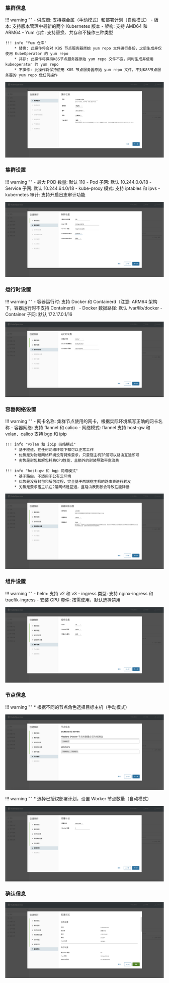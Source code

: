 
### 集群信息

!!! warning ""
    - 供应商: 支持裸金属（手动模式）和部署计划（自动模式）
    - 版本: 支持版本管理中最新的两个 Kubernetes 版本 
    - 架构: 支持 AMD64 和 ARM64
    - Yum 仓库: 支持替换、共存和不操作三种类型

    !!! info "Yum 仓库"
        * 替换: 此操作将会对 K8S 节点服务器原始 yum repo 文件进行备份，之后生成并仅使用 KubeOperator 的 yum repo
        * 共存: 此操作将保持K8S节点服务器原始 yum repo 文件不变，同时生成并使用 kubeoperator 的 yum repo
        * 不操作: 此操作将保持使用 K8S 节点服务器原始 yum repo 文件，不对K8S节点服务器的 yum repo 做任何操作

![deploy-1](../img/user_manual/cluster/deploy-1.png)

### 集群设置

!!! warning ""
    - 最大 POD 数量: 默认 110
    - Pod 子网: 默认 10.244.0.0/18
    - Service 子网: 默认 10.244.64.0/18
    - kube-proxy 模式: 支持 iptables 和 ipvs
    - kubernetes 审计: 支持开启日志审计功能

![deploy-2](../img/user_manual/cluster/deploy-2.png)

### 运行时设置

!!! warning ""
    - 容器运行时: 支持 Docker 和 Containerd（注意: ARM64 架构下，容器运行时不支持 Containerd）
    - Docker 数据路径: 默认 /var/lib/docker
    - Container 子网: 默认 172.17.0.1/16

![deploy-3](../img/user_manual/cluster/deploy-3.png)

### 容器网络设置

!!! warning ""
    - 网卡名称: 集群节点使用的网卡，根据实际环境填写正确的网卡名称
    - 容器网络: 支持 flannel 和 calico
    - 网络模式: flannel 支持 host-gw 和 vxlan、calico 支持 bgp 和 ipip

    !!! info "vxlan 和 ipip 网络模式"
        * 基于隧道，在任何网络环境下都可以正常工作
        * 优势是对物理网络环境没有特殊要求，只要宿主机IP层可以路由互通即可
        * 劣势是封包和解包耗费CPU性能，且额外的封装导致带宽浪费

    !!! info "host-gw 和 bgp 网络模式"
        * 基于路由，不适用于公有云环境
        * 优势是没有封包和解包过程，完全基于两端宿主机的路由表进行转发
        * 劣势是要求宿主机在2层网络是互通，且路由表膨胀会导致性能降低

![deploy-4](../img/user_manual/cluster/deploy-4.png)

### 组件设置

!!! warning ""
    - helm: 支持 v2 和 v3
    - ingress 类型: 支持 nginx-ingress 和 traefik-ingress
    - 安装 GPU 套件: 按需使用，默认选择禁用

![deploy-5](../img/user_manual/cluster/deploy-5.png)

### 节点信息

!!! warning ""
    * 根据不同的节点角色选择目标主机（手动模式）

![deploy-hosts](../img/user_manual/cluster/deploy-hosts.png)

!!! warning ""
    * 选择已授权部署计划，设置 Worker 节点数量（自动模式）

![deploy-plan](../img/user_manual/cluster/deploy-plan.png)

### 确认信息

![deploy-review](../img/user_manual/cluster/deploy-review.png)
